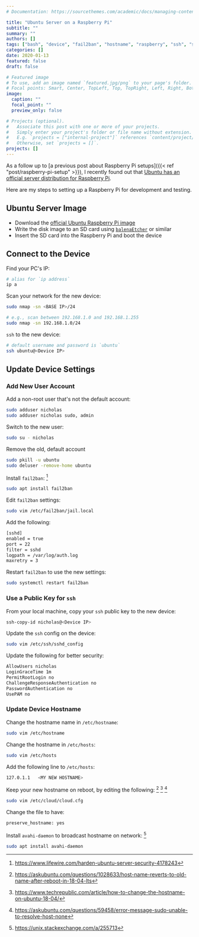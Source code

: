 ```yaml
---
# Documentation: https://sourcethemes.com/academic/docs/managing-content/

title: "Ubuntu Server on a Raspberry Pi"
subtitle: ""
summary: ""
authors: []
tags: ["bash", "device", "fail2ban", "hostname", "raspberry", "ssh", "sudo", "ubuntu"]
categories: []
date: 2020-01-13
featured: false
draft: false

# Featured image
# To use, add an image named `featured.jpg/png` to your page's folder.
# Focal points: Smart, Center, TopLeft, Top, TopRight, Left, Right, BottomLeft, Bottom, BottomRight.
image:
  caption: ""
  focal_point: ""
  preview_only: false

# Projects (optional).
#   Associate this post with one or more of your projects.
#   Simply enter your project's folder or file name without extension.
#   E.g. `projects = ["internal-project"]` references `content/project/deep-learning/index.md`.
#   Otherwise, set `projects = []`.
projects: []
---
```


As a follow up to [a previous post about Raspberry Pi setups]({{< ref "post/raspberry-pi-setup" >}}), I recently found out that [Ubuntu has an official server distribution for Raspberry Pi](https://ubuntu.com/download/raspberry-pi).

Here are my steps to setting up a Raspberry Pi for development and testing.

## Ubuntu Server Image

- Download the [official Ubuntu Raspberry Pi image](https://ubuntu.com/download/raspberry-pi)
- Write the disk image to an SD card using [`balenaEtcher`](https://www.balena.io/etcher/) or similar
- Insert the SD card into the Raspberry Pi and boot the device

## Connect to the Device

Find your PC's IP:

```bash
# alias for `ip address`
ip a
```

Scan your network for the new device:

```bash
sudo nmap -sn <BASE IP>/24

# e.g., scan between 192.168.1.0 and 192.168.1.255
sudo nmap -sn 192.168.1.0/24
```

`ssh` to the new device:

```bash
# default username and password is `ubuntu`
ssh ubuntu@<Device IP>
```

## Update Device Settings

### Add New User Account

Add a non-root user that's not the default account:

```bash
sudo adduser nicholas
sudo adduser nicholas sudo, admin
```

Switch to the new user:

```bash
sudo su - nicholas
```

Remove the old, default account

```bash
sudo pkill -u ubuntu
sudo deluser -remove-home ubuntu
```

Install `fail2ban`: [^1]

[^1]: https://www.lifewire.com/harden-ubuntu-server-security-4178243

```bash
sudo apt install fail2ban
```

Edit `fail2ban` settings:

```bash
sudo vim /etc/fail2ban/jail.local
```

Add the following:

```bash
[sshd]
enabled = true
port = 22
filter = sshd
logpath = /var/log/auth.log
maxretry = 3
```

Restart `fail2ban` to use the new settings:

```bash
sudo systemctl restart fail2ban
```

### Use a Public Key for `ssh`

From your local machine, copy your `ssh` public key to the new device:

```bash
ssh-copy-id nicholas@<Device IP>
```

Update the `ssh` config on the device:

```bash
sudo vim /etc/ssh/sshd_config
```

Update the following for better security:

```bash
AllowUsers nicholas
LoginGraceTime 1m
PermitRootLogin no
ChallengeResponseAuthentication no
PasswordAuthentication no
UsePAM no
```

### Update Device Hostname

Change the hostname name in `/etc/hostname`:

```bash
sudo vim /etc/hostname
```

Change the hostname in `/etc/hosts`:

```bash
sudo vim /etc/hosts
```

Add the following line to `/etc/hosts`:

```bash
127.0.1.1	<MY NEW HOSTNAME>
```

Keep your new hostname on reboot, by editing the following: [^2] [^3] [^4]

[^2]: https://askubuntu.com/questions/1028633/host-name-reverts-to-old-name-after-reboot-in-18-04-lts
[^3]: https://www.techrepublic.com/article/how-to-change-the-hostname-on-ubuntu-18-04/
[^4]: https://askubuntu.com/questions/59458/error-message-sudo-unable-to-resolve-host-none

```bash
sudo vim /etc/cloud/cloud.cfg
```

Change the file to have:

```bash
preserve_hostname: yes
```

Install `avahi-daemon` to broadcast hostname on network: [^5]

[^5]: https://unix.stackexchange.com/a/255713

```bash
sudo apt install avahi-daemon
```
